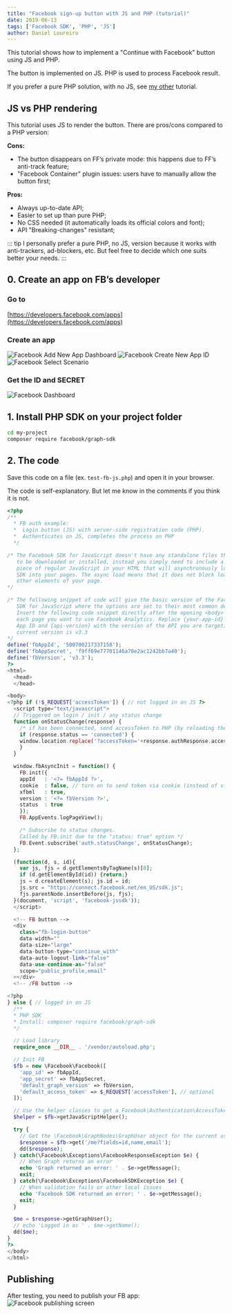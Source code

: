 ```yaml
---
title: "Facebook sign-up button with JS and PHP (tutorial)"
date: 2019-06-13
tags: ['Facebook SDK', 'PHP', 'JS']
author: Daniel Loureiro
---
```

This tutorial shows how to implement a "Continue with Facebook" button using JS and PHP.
<!-- more -->

The button is implemented on JS. PHP is used to process Facebook result.

If you prefer a pure PHP solution, with no JS, see [my other](/2019/06/facebook-sign-up-button-with-js-and-php-tutorial/) tutorial.

## JS vs PHP rendering

This tutorial uses JS to render the button. There are pros/cons compared to a PHP version:

**Cons:**

- The button disappears on FF’s private mode: this happens due to FF’s anti-track feature;
- "Facebook Container" plugin issues: users have to manually allow the button first;

**Pros:**

- Always up-to-date API;
- Easier to set up than pure PHP;
- No CSS needed (it automatically loads its official colors and font);
- API "Breaking-changes" resistant;

::: tip
I personally prefer a pure PHP, no JS, version because it works with anti-trackers, ad-blockers, etc. But feel free to decide which one suits better your needs.
:::

## 0. Create an app on FB’s developer

### Go to

[https://developers.facebook.com/apps](https://developers.facebook.com/apps)

### Create an app

![Facebook Add New App Dashboard](./fb-dev-1a.png)
![Facebook Create New App ID](./fb-dev-2a.png)
![Facebook Select Scenario](./fb-dev-3a.png)

### Get the ID and SECRET

![Facebook Dashboard](./fb-dev5a.png)

## 1. Install PHP SDK on your project folder

```bash
cd my-project
composer require facebook/graph-sdk
```

## 2. The code

Save this code on a file (ex. `test-fb-js.php`) and open it in your browser.

The code is self-explanatory. But let me know in the comments if you think it is not.

```php
<?php
/**
  * FB auth example:
  *  Login button (JS) with server-side registration code (PHP).
  *  Authenticates on JS, completes the process on PHP
  */

/* The Facebook SDK for JavaScript doesn't have any standalone files that need
   to be downloaded or installed, instead you simply need to include a short
   piece of regular JavaScript in your HTML that will asynchronously load the
   SDK into your pages. The async load means that it does not block loading
   other elements of your page.
*/

/* The following snippet of code will give the basic version of the Facebook
   SDK for JavaScript where the options are set to their most common defaults.
   Insert the following code snippet directly after the opening <body> tag on
   each page you want to use Facebook Analytics. Replace {your-app-id} with the
   App ID and {api-version} with the version of the API you are targeting. The
   current version is v3.3
*/
define('fbAppId', '500700217337158');
define('fbAppSecret', 'f9ff69e77701146a78e2ac1242bb7a40');
define('fbVersion', 'v3.3');
?>
<html>
  <head>
  </head>

<body>
<?php if (!$_REQUEST['accessToken']) { // not logged in on JS ?>
  <script type="text/javascript">
  // Triggered on login / init / any status change
  function onStatusChange(response) {
	/* if has been connected, send accessToken to PHP (by reloading the page) */
	if (response.status == 'connected') {
  	window.location.replace('?accessToken='+response.authResponse.accessToken);
	}
  }

  window.fbAsyncInit = function() {
	FB.init({
  	appId  	: '<?= fbAppId ?>',
  	cookie 	: false, // turn on to send token via cookie (instead of via URL)
  	xfbml  	: true,
  	version	: '<?= fbVersion ?>',
  	status 	: true
	});
	FB.AppEvents.logPageView();

	/* Subscribe to status changes.
   	Called by FB.init due to the "status: true" option */
	FB.Event.subscribe('auth.statusChange', onStatusChange);
  };

  (function(d, s, id){
	var js, fjs = d.getElementsByTagName(s)[0];
	if (d.getElementById(id)) {return;}
	js = d.createElement(s); js.id = id;
	js.src = "https://connect.facebook.net/en_US/sdk.js";
	fjs.parentNode.insertBefore(js, fjs);
  }(document, 'script', 'facebook-jssdk'));
  </script>

  <!-- FB button -->
  <div
	class="fb-login-button"
	data-width=""
	data-size="large"
	data-button-type="continue_with"
	data-auto-logout-link="false"
	data-use-continue-as="false"
	scope="public_profile,email"
  ></div>
  <!-- /FB button -->

<?php
} else { // logged in on JS
  /**
  * PHP SDK
  * Install: composer require facebook/graph-sdk
  */

  // Load library
  require_once __DIR__ . '/vendor/autoload.php';

  // Init FB
  $fb = new \Facebook\Facebook([
	'app_id' => fbAppId,
	'app_secret' => fbAppSecret,
	'default_graph_version' => fbVersion,
	'default_access_token' => $_REQUEST['accessToken'], // optional
  ]);

  // Use the helper classes to get a Facebook\Authentication\AccessToken entity.
  $helper = $fb->getJavaScriptHelper();

  try {
	// Get the \Facebook\GraphNodes\GraphUser object for the current user.
	$response = $fb->get('/me?fields=id,name,email');
	dd($response);
  } catch(\Facebook\Exceptions\FacebookResponseException $e) {
	// When Graph returns an error
	echo 'Graph returned an error: ' . $e->getMessage();
	exit;
  } catch(\Facebook\Exceptions\FacebookSDKException $e) {
	// When validation fails or other local issues
	echo 'Facebook SDK returned an error: ' . $e->getMessage();
	exit;
  }

  $me = $response->getGraphUser();
  // echo 'Logged in as ' . $me->getName();
  dd($me);
}
?>
</body>
</html>
```

## Publishing

After testing, you need to publish your FB app:
![Facebook publishing screen](./fb-dev-4a-1024x614.png)
